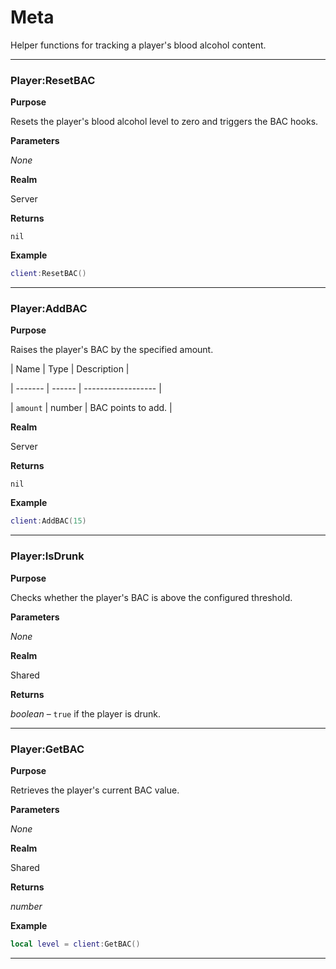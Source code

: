# Meta

Helper functions for tracking a player's blood alcohol content.

---

### Player:ResetBAC

**Purpose**

Resets the player's blood alcohol level to zero and triggers the BAC hooks.

**Parameters**

*None*

**Realm**

Server

**Returns**

`nil`

**Example**

```lua
client:ResetBAC()
```

---

### Player:AddBAC

**Purpose**

Raises the player's BAC by the specified amount.

| Name    | Type   | Description        |

| ------- | ------ | ------------------ |

| `amount` | number | BAC points to add. |

**Realm**

Server

**Returns**

`nil`

**Example**

```lua
client:AddBAC(15)
```

---

### Player:IsDrunk

**Purpose**

Checks whether the player's BAC is above the configured threshold.

**Parameters**

*None*

**Realm**

Shared

**Returns**

*boolean* – `true` if the player is drunk.

---

### Player:GetBAC

**Purpose**

Retrieves the player's current BAC value.

**Parameters**

*None*

**Realm**

Shared

**Returns**

*number*

**Example**

```lua
local level = client:GetBAC()
```

---

